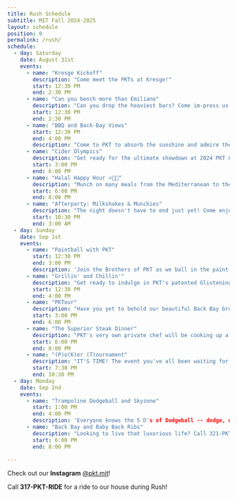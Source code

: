```yaml
---
title: Rush Schedule
subtitle: MIT Fall 2024-2025
layout: schedule
position: 0
permalink: /rush/
schedule:
  - day: Saturday
    date: August 31st
    events:
      - name: "Kresge Kickoff"
        description: "Come meet the PKTs at Kresge!"
        start: 12:30 PM
        end: 2:30 PM
      - name: "Can you bench more than Emiliano"
        description: "Can you drop the heaviest bars? Come im-press us on the bench and win a free fairlife :D"
        start: 12:30 PM
        end: 2:30 PM
      - name: "BBQ and Back-Bay Views"
        start: 12:30 PM
        end: 4:00 PM
        description: "Come to PKT to absorb the sunshine and admire the skyline. Meet the brothers, learn more about our community, and have some patented PKT burgers and glizzies at our BBQ and House Tours event!"
      - name: "Cider Olympics"
        description: "Get ready for the ultimate showdown at 2024 PKT Cider Olympics! We're bringing gallons of apple juice and our juiciest brothers to compete in games like pong and stack cup. Team up, face off, and see if you'll win gold (we have real gold medals)."
        start: 3:00 PM 
        end: 6:00 PM 
      - name: "Halal Happy Hour 🔥🤤😋"
        description: "Munch on many meals from the Mediterranean to the Middle East. You won't find any pork here - only gyros, goats, and good times with our Greek life 💯💯. Vegetarian Friendly ❗❗"
        start: 6:00 PM
        end: 8:00 PM
      - name: "Afterparty: Milkshakes & Munchies"
        description: "The night doesn't have to end just yet! Come enjoy some midnight desserts, including milkshakes, brownies, ice cream and cookies. Vibes included -- no purchase necessary."
        start: 10:30 PM
        end: 3:00 AM
  - day: Sunday
    date: Sep 1st
    events:
      - name: "Paintball with PKT"
        start: 12:30 PM
        end: 3:00 PM
        description: 'Join the Brothers of PKT as we ball in the paint at Boston's premier paintball arena.'
      - name: "Grillin' and Chillin'"
        description: "Get ready to indulge in PKT's patented Glistening Glizzies™️. It's not a hot dog it's a hawt dawg. Some call it the Michael Jordan of BBQ. The Bussin' Burger™️ (Scottie Pippen of BBQ) will also feature. "
        start: 12:30 PM 
        end: 4:00 PM 
      - name: "PKTour"
        description: "Have you yet to behold our beautiful Back Bay brownstone? Call 321-PKT-LINE to come see the house and get to know the brothers of PKT."
        start: 3:00 PM 
        end: 6:00 PM 
      - name: "The Superior Steak Dinner"
        description: "PKT's very own private chef will be cooking up a steak dinner fit for royalty right before our annual Poker Tournament!"
        start: 6:00 PM 
        end: 8:00 PM 
      - name: "(P)o(K)er (T)ournament"
        description: "IT'S TIME! The event you've all been waiting for. Call 317-PKT-RIDE for an escort to the OG rush poker tournament. You'll have a chance at winning airpod pros, a brand new speaker, a fitbit, and more."
        start: 7:30 PM 
        end: 10:30 PM
  - day: Monday
    date: Sep 2nd
    events:
      - name: "Trampoline Dodgeball and Skyzone"
        start: 1:00 PM
        end: 4:00 PM
        description: 'Everyone knows the 5 D's of Dodgeball -- dodge, duck, dip, dive and dodge. We're adding in some F's -- fly, flip, fall. '
      - name: "Back Bay and Baby Back Ribs"
        description: "Looking to live that luxorious life? Call 321-PKT-LINE for a personal escort to a Back Bay mansion -- you'll find a gourmet meal waiting for you with michelin star service to boot."
        start: 6:00 PM
        end: 8:00 PM
      
---
```


<p class="text-center">Check out our <strong>Instagram</strong> <a href="https://peckbot.com/instagram" target="_blank">@pkt.mit</a>!</p>
<p class="text-center">Call <strong>317-PKT-RIDE</strong> for a ride to our house during Rush!</p>

